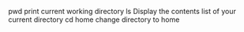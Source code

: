pwd print current working directory 
ls Display the contents list of your current directory
cd home change directory to home 
